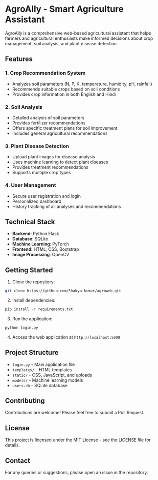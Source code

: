 # AgroAlly - Smart Agriculture Assistant

AgroAlly is a comprehensive web-based agricultural assistant that helps farmers and agricultural enthusiasts make informed decisions about crop management, soil analysis, and plant disease detection.

## Features

### 1. Crop Recommendation System
- Analyzes soil parameters (N, P, K, temperature, humidity, pH, rainfall)
- Recommends suitable crops based on soil conditions
- Provides crop information in both English and Hindi

### 2. Soil Analysis
- Detailed analysis of soil parameters
- Provides fertilizer recommendations
- Offers specific treatment plans for soil improvement
- Includes general agricultural recommendations

### 3. Plant Disease Detection
- Upload plant images for disease analysis
- Uses machine learning to detect plant diseases
- Provides treatment recommendations
- Supports multiple crop types

### 4. User Management
- Secure user registration and login
- Personalized dashboard
- History tracking of all analyses and recommendations

## Technical Stack

- **Backend**: Python Flask
- **Database**: SQLite
- **Machine Learning**: PyTorch
- **Frontend**: HTML, CSS, Bootstrap
- **Image Processing**: OpenCV

## Getting Started

1. Clone the repository:
```bash
git clone https://github.com/Shakya-kumar/agroweb.git
```

2. Install dependencies:
```bash
pip install -r requirements.txt
```

3. Run the application:
```bash
python login.py
```

4. Access the web application at `http://localhost:5000`

## Project Structure

- `login.py` - Main application file
- `templates/` - HTML templates
- `static/` - CSS, JavaScript, and uploads
- `models/` - Machine learning models
- `users.db` - SQLite database

## Contributing

Contributions are welcome! Please feel free to submit a Pull Request.

## License

This project is licensed under the MIT License - see the LICENSE file for details.

## Contact

For any queries or suggestions, please open an issue in the repository. 